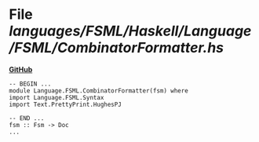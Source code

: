 # File _languages/FSML/Haskell/Language/FSML/CombinatorFormatter.hs_
**[GitHub](https://github.com/softlang/yas/blob/master/languages/FSML/Haskell/Language/FSML/CombinatorFormatter.hs)**
```
-- BEGIN ...
module Language.FSML.CombinatorFormatter(fsm) where
import Language.FSML.Syntax
import Text.PrettyPrint.HughesPJ

-- END ...
fsm :: Fsm -> Doc
...
```
